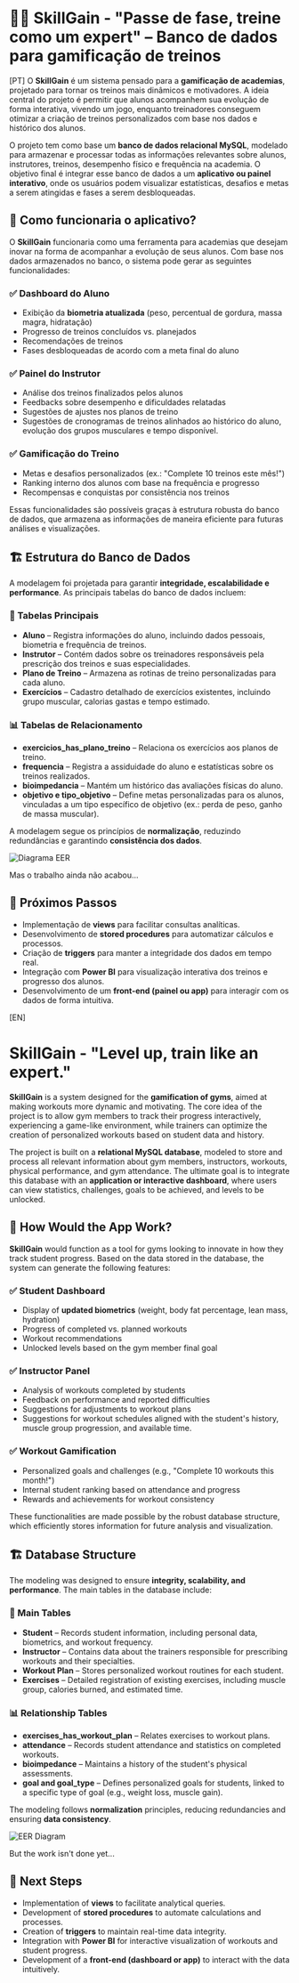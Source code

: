 # 🏋️‍♂️ SkillGain - "Passe de fase, treine como um expert" – Banco de dados para gamificação de treinos 
[PT]
O **SkillGain** é um sistema pensado para a **gamificação de academias**, projetado para tornar os treinos mais dinâmicos e motivadores. A ideia central do projeto é permitir que alunos acompanhem sua evolução de forma interativa, vivendo um jogo, enquanto treinadores conseguem otimizar a criação de treinos personalizados com base nos dados e histórico dos alunos. 

O projeto tem como base um **banco de dados relacional MySQL**, modelado para armazenar e processar todas as informações relevantes sobre alunos, instrutores, treinos, desempenho físico e frequência na academia. O objetivo final é integrar esse banco de dados a um **aplicativo ou painel interativo**, onde os usuários podem visualizar estatísticas, desafios e metas a serem atingidas e fases a serem desbloqueadas.

## 🎯 Como funcionaria o aplicativo?
O **SkillGain** funcionaria como uma ferramenta para academias que desejam inovar na forma de acompanhar a evolução de seus alunos. Com base nos dados armazenados no banco, o sistema pode gerar as seguintes funcionalidades:

### ✅ Dashboard do Aluno
- Exibição da **biometria atualizada** (peso, percentual de gordura, massa magra, hidratação)
- Progresso de treinos concluídos vs. planejados
- Recomendações de treinos
- Fases desbloqueadas de acordo com a meta final do aluno

### ✅ Painel do Instrutor
- Análise dos treinos finalizados pelos alunos
- Feedbacks sobre desempenho e dificuldades relatadas
- Sugestões de ajustes nos planos de treino
- Sugestões de cronogramas de treinos alinhados ao histórico do aluno, evolução dos grupos musculares e tempo disponível. 

### ✅ Gamificação do Treino
- Metas e desafios personalizados (ex.: "Complete 10 treinos este mês!")
- Ranking interno dos alunos com base na frequência e progresso
- Recompensas e conquistas por consistência nos treinos

Essas funcionalidades são possíveis graças à estrutura robusta do banco de dados, que armazena as informações de maneira eficiente para futuras análises e visualizações.

## 🏗️ Estrutura do Banco de Dados
A modelagem foi projetada para garantir **integridade, escalabilidade e performance**. As principais tabelas do banco de dados incluem:

### 📌 Tabelas Principais
- **Aluno** – Registra informações do aluno, incluindo dados pessoais, biometria e frequência de treinos.
- **Instrutor** – Contém dados sobre os treinadores responsáveis pela prescrição dos treinos e suas especialidades.
- **Plano de Treino** – Armazena as rotinas de treino personalizadas para cada aluno.
- **Exercícios** – Cadastro detalhado de exercícios existentes, incluindo grupo muscular, calorias gastas e tempo estimado.

### 📊 Tabelas de Relacionamento
- **exercicios_has_plano_treino** – Relaciona os exercícios aos planos de treino.
- **frequencia** – Registra a assiduidade do aluno e estatísticas sobre os treinos realizados.
- **bioimpedancia** – Mantém um histórico das avaliações físicas do aluno.
- **objetivo e tipo_objetivo** – Define metas personalizadas para os alunos, vinculadas a um tipo específico de objetivo (ex.: perda de peso, ganho de massa muscular).

A modelagem segue os princípios de **normalização**, reduzindo redundâncias e garantindo **consistência dos dados**.

![Diagrama EER](https://github.com/user-attachments/assets/c1725fc3-72f9-45ff-a760-b0827fd712f3)

Mas o trabalho ainda não acabou...

## 🚀 Próximos Passos
- Implementação de **views** para facilitar consultas analíticas.
- Desenvolvimento de **stored procedures** para automatizar cálculos e processos.
- Criação de **triggers** para manter a integridade dos dados em tempo real.
- Integração com **Power BI** para visualização interativa dos treinos e progresso dos alunos.
- Desenvolvimento de um **front-end (painel ou app)** para interagir com os dados de forma intuitiva.



[EN] 
# SkillGain - "Level up, train like an expert."

**SkillGain** is a system designed for the **gamification of gyms**, aimed at making workouts more dynamic and motivating. The core idea of the project is to allow gym members to track their progress interactively, experiencing a game-like environment, while trainers can optimize the creation of personalized workouts based on student data and history.

The project is built on a **relational MySQL database**, modeled to store and process all relevant information about gym members, instructors, workouts, physical performance, and gym attendance. The ultimate goal is to integrate this database with an **application or interactive dashboard**, where users can view statistics, challenges, goals to be achieved, and levels to be unlocked.

## 🎯 How Would the App Work?

**SkillGain** would function as a tool for gyms looking to innovate in how they track student progress. Based on the data stored in the database, the system can generate the following features:

### ✅ Student Dashboard
- Display of **updated biometrics** (weight, body fat percentage, lean mass, hydration)
- Progress of completed vs. planned workouts
- Workout recommendations
- Unlocked levels based on the gym member final goal

### ✅ Instructor Panel
- Analysis of workouts completed by students
- Feedback on performance and reported difficulties
- Suggestions for adjustments to workout plans
- Suggestions for workout schedules aligned with the student's history, muscle group progression, and available time.

### ✅ Workout Gamification
- Personalized goals and challenges (e.g., "Complete 10 workouts this month!")
- Internal student ranking based on attendance and progress
- Rewards and achievements for workout consistency

These functionalities are made possible by the robust database structure, which efficiently stores information for future analysis and visualization.

## 🏗️ Database Structure

The modeling was designed to ensure **integrity, scalability, and performance**. The main tables in the database include:

### 📌 Main Tables
- **Student** – Records student information, including personal data, biometrics, and workout frequency.
- **Instructor** – Contains data about the trainers responsible for prescribing workouts and their specialties.
- **Workout Plan** – Stores personalized workout routines for each student.
- **Exercises** – Detailed registration of existing exercises, including muscle group, calories burned, and estimated time.

### 📊 Relationship Tables
- **exercises_has_workout_plan** – Relates exercises to workout plans.
- **attendance** – Records student attendance and statistics on completed workouts.
- **bioimpedance** – Maintains a history of the student's physical assessments.
- **goal and goal_type** – Defines personalized goals for students, linked to a specific type of goal (e.g., weight loss, muscle gain).

The modeling follows **normalization** principles, reducing redundancies and ensuring **data consistency**.

![EER Diagram](https://github.com/user-attachments/assets/c1725fc3-72f9-45ff-a760-b0827fd712f3)

But the work isn't done yet...

## 🚀 Next Steps
- Implementation of **views** to facilitate analytical queries.
- Development of **stored procedures** to automate calculations and processes.
- Creation of **triggers** to maintain real-time data integrity.
- Integration with **Power BI** for interactive visualization of workouts and student progress.
- Development of a **front-end (dashboard or app)** to interact with the data intuitively.
